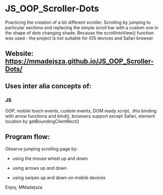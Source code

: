 # JS_OOP_Scroller-Dots
Practicing the creation of a bit different scroller. Scrolling by jumping to particular sections and replacing the simple scroll bar with a custom one in the shape of dots changing shade. Because the scrollIntoView() function was used - the project is not suitable for iOS devices and Safari browser

## Website: https://mmadejsza.github.io/JS_OOP_Scroller-Dots/
## Uses inter alia concepts of:
### JS 
OOP, mobile touch events, custom events, DOM ready script, .this binding with arrow functions and bind(), browsers support except Safari, element location by getBoundingClientRect()

## Program flow:
Observe jumping scrolling page by:

- using the mouse wheel up and down

- using arrows up and down

- using swipes up and down on mobile devices

Enjoy,
MMadejsza
